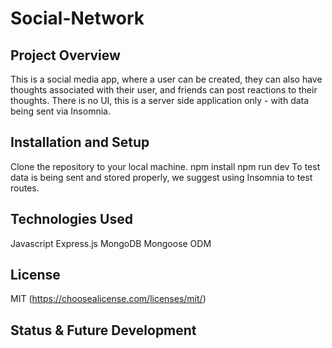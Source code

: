 # Social-Network

## Project Overview
This is a social media app, where a user can be created, they can also have thoughts associated with their user, and friends can post reactions to their thoughts. There is no UI, this is a server side application only - with data being sent via Insomnia.

## Installation and Setup
Clone the repository to your local machine.
npm install
npm run dev 
To test data is being sent and stored properly, we suggest using Insomnia to test routes.

## Technologies Used
Javascript
Express.js
MongoDB
Mongoose ODM

## License
MIT (https://choosealicense.com/licenses/mit/)

## Status & Future Development
